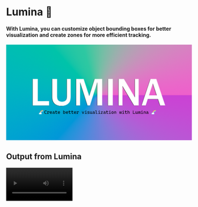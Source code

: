 
# Lumina 🚀
#### With Lumina, you can customize object bounding boxes for better visualization and create zones for more efficient tracking.

<img src='images\logo1.png'>

## Output from Lumina 

<video src='images\output_video5.mp4' width=180/>

##  How to use Lumina❓
#### Install the module first using pip 🚀

```python
pip install lumina

```
#### For Github clone 🚀
Github clone link : [Lumina](https://github.com/Souviksaha1998/Lumina) repo 🖥️

## After Installation, Import the Lumina class  🚀

```python
# create a .py file
# import modules
from Lumina.lumina import Lumina
from Lumina.colors import color_palette
# create a object of lumina 
lumina = Lumina()
#if you want color palette then do this, it will return random colors
color = color_palette() 
```
## Usage (Functions of lumina)🎯
#### you can use this functions by - (lumina.<function_name>)
<img src='images\ex1.png'>
<img src='images\ex2.png'>
<img src='images\ex3.png'>
<img src='images\ex4.png'>

***
## 1.1 Polygon zone creation for detection or tracking
### This function will create a polygon zone.
<img src='images\ex5.png'>

## 1.2 polygon_in_out_counter function will create polygon region and return bool = True, if anything is inside in the poly region -- this function is helpful for region based tracking. Alternatively You can use line_in_out_counter

<img src='images\ex6.png'>

## 1.3 This function will create a mask, based on points. If you don't want to capture the whole frame then you can use this function. This will reduce computational cost.

<img src='images\ex7.png'>


### It is my goal to constantly improve Lumina, and these are some of the initial features. I will be adding more features to better customize Lumina in the future. Thanks in advance. :)

***

## Contributing
Pull requests are welcome. For major changes, please open an issue first to discuss what you would like to change.

## License
[MIT](https://choosealicense.com/licenses/mit/)


